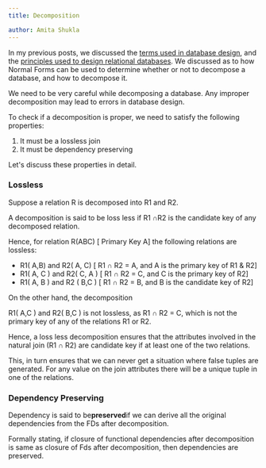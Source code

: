 ```yaml
---
title: Decomposition

author: Amita Shukla
---
```



In my previous posts, we discussed the [terms used in database design](http://shuklaamita.blogspot.com/2016/06/relational-database-functional-dependencies-canonical-cover-keys.html), and the [principles used to design relational databases](http://shuklaamita.blogspot.com/2016/07/normalization-in-databases.html). We discussed as to how Normal Forms can be used to determine whether or not to decompose a database, and how to decompose it. 
 
We need to be very careful while decomposing a database. Any improper decomposition may lead to errors in database design. 
 
To check if a decomposition is proper, we need to satisfy the following properties: 
 


1. It must be a lossless join
2. It must be dependency preserving

Let's discuss these properties in detail.

 


### Lossless

Suppose a relation R is decomposed into R1 and R2.

A decomposition is said to be loss less if R1 ∩R2 is the candidate key of any decomposed relation.

Hence, for relation R(ABC) \[ Primary Key A] the following relations are lossless:

- R1( A,B) and R2( A, C) \[ R1 ∩ R2 = A, and A is the primary key of R1 & R2]
- R1( A, C ) and R2( C, A ) \[ R1 ∩ R2 = C, and C is the primary key of R2]
- R1( A, B ) and R2 ( B,C ) \[ R1 ∩ R2 = B, and B is the candidate key of R2]

On the other hand, the decomposition

R1( A,C ) and R2( B,C ) is not lossless, as R1 ∩ R2 = C, which is not the primary key of any of the relations R1 or R2.

 


Hence, a loss less decomposition ensures that the attributes involved in the natural join (R1 ∩ R2) are candidate key if at least one of the two relations.

This, in turn ensures that we can never get a situation where false tuples are generated. For any value on the join attributes there will be a unique tuple in one of the relations.

 


### Dependency Preserving

Dependency is said to be**preserved**if we can derive all the original dependencies from the FDs after decomposition.

Formally stating, if closure of functional dependencies after decomposition is same as closure of Fds after decomposition, then dependencies are preserved.

